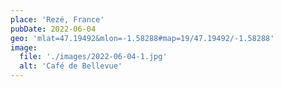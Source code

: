 ```yaml
---
place: 'Rezé, France'
pubDate: 2022-06-04
geo: 'mlat=47.19492&mlon=-1.58288#map=19/47.19492/-1.58288'
image:
  file: './images/2022-06-04-1.jpg'
  alt: 'Café de Bellevue'
---
```

